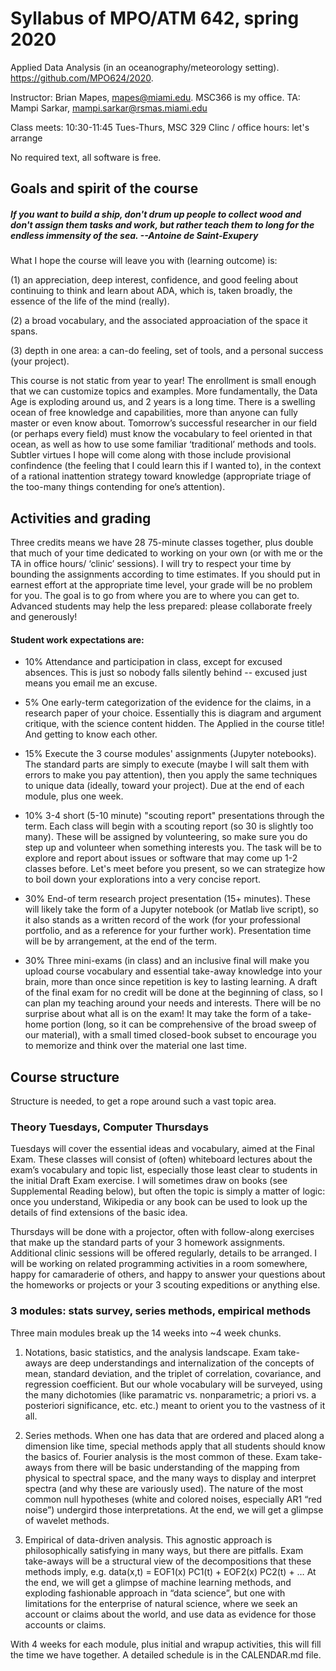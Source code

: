 # Syllabus of MPO/ATM 642, spring 2020
Applied Data Analysis (in an oceanography/meteorology setting). https://github.com/MPO624/2020.

Instructor: Brian Mapes, mapes@miami.edu. MSC366 is my office. 
TA: Mampi Sarkar, mampi.sarkar@rsmas.miami.edu

Class meets: 10:30-11:45 Tues-Thurs, MSC 329
Clinc / office hours: let's arrange 

No required text, all software is free. 

## Goals and spirit of the course
##### _If you want to build a ship, don't drum up people to collect wood and don't assign them tasks and work, but rather teach them to long for the endless immensity of the sea. --Antoine de Saint-Exupery_

What I hope the course will leave you with (learning outcome) is: 

  (1) an appreciation, deep interest, confidence, and good feeling about continuing to think and learn about ADA, which is, taken broadly, the essence of the life of the mind (really).  

  (2) a broad vocabulary, and the associated approaciation of the space it spans.

  (3) depth in one area: a can-do feeling, set of tools, and a personal success (your project).

This course is not static from year to year! The enrollment is small enough that we can customize topics and examples. More fundamentally, the Data Age is exploding around us, and 2 years is a long time. There is a swelling ocean of free knowledge and capabilities, more than anyone can fully master or even know about. Tomorrow’s successful researcher in our field (or perhaps every field) must know the vocabulary to feel oriented in that ocean, as well as how to use some familiar ‘traditional’ methods and tools. Subtler virtues I hope will come along with those include provisional confindence (the feeling that I could learn this if I wanted to), in the context of a rational inattention strategy toward knowledge (appropriate triage of the too-many things contending for one’s attention). 

## Activities and grading
Three credits means we have 28 75-minute classes together, plus double that much of your time dedicated to working on your own (or with me or the TA in office hours/ ‘clinic’ sessions). I will try to respect your time by bounding the assignments according to time estimates. If you should put in earnest effort at the appropriate time level, your grade will be no problem for you. The goal is to go from where you are to where you can get to. Advanced students may help the less prepared: please collaborate freely and generously! 

#### Student work expectations are: 
  * 10% Attendance and participation in class, except for excused absences. This is just so nobody falls silently behind -- excused just means you email me an excuse. 

  * 5% One early-term categorization of the evidence for the claims, in a research paper of your choice. Essentially this is diagram and argument critique, with the science content hidden. The Applied in the course title! And getting to know each other. 
  
  * 15% Execute the 3 course modules' assignments (Jupyter notebooks). The standard parts are simply to execute (maybe I will salt them with errors to make you pay attention), then you apply the same techniques to unique data (ideally, toward your project). Due at the end of each module, plus one week. 
  
  * 10% 3-4 short (5-10 minute) "scouting report" presentations through the term. Each class will begin with a scouting report (so 30 is slightly too many). These will be assigned by volunteering, so make sure you do step up and volunteer when something interests you. The task will be to explore and report about issues or software that may come up 1-2 classes before. Let's meet before you present, so we can strategize how to boil down your explorations into a very concise report. 
  
  * 30% End-of term research project presentation (15+ minutes). These will likely take the form of a Jupyter notebook (or Matlab live script), so it also stands as a written record of the work (for your professional portfolio, and as a reference for your further work). Presentation time will be by arrangement, at the end of the term. 
  
  * 30% Three mini-exams (in class) and an inclusive final will make you upload course vocabulary and essential take-away knowledge into your brain, more than once since repetition is key to lasting learning. A draft of the final exam for no credit will be done at the beginning of class, so I can plan my teaching around your needs and interests. There will be no surprise about what all is on the exam! It may take the form of a take-home portion (long, so it can be comprehensive of the broad sweep of our material), with a small timed closed-book subset to encourage you to memorize and think over the material one last time. 
  
## Course structure
Structure is needed, to get a rope around such a vast topic area. 

### Theory Tuesdays, Computer Thursdays
Tuesdays will cover the essential ideas and vocabulary, aimed at the Final Exam. These classes will consist of (often) whiteboard lectures about the exam’s vocabulary and topic list, especially those least clear to students in the initial Draft Exam exercise. I will sometimes draw on books (see Supplemental Reading below), but often the topic is simply a matter of logic: once you understand, Wikipedia or any book can be used to look up the details of find extensions of the basic idea. 

Thursdays will be done with a projector, often with follow-along exercises that make up the standard parts of your 3 homework assignments. Additional clinic sessions will be offered regularly, details to be arranged. I will be working on related programming activities in a room somewhere, happy for camaraderie of others, and happy to answer your questions about the homeworks or projects or your 3 scouting expeditions or anything else. 

### 3 modules: stats survey, series methods, empirical methods 
Three main modules break up the 14 weeks into ~4 week chunks.

1. Notations, basic statistics, and the analysis landscape. Exam take-aways are deep understandings and internalization of the concepts of mean, standard deviation, and the triplet of correlation, covariance, and regression coefficient. But our whole vocabulary will be surveyed, using the many dichotomies (like paramatric vs. nonparametric; a priori vs. a posteriori significance, etc. etc.) meant to orient you to the vastness of it all. 

2. Series methods. When one has data that are ordered and placed along a dimension like time, special methods apply that all students should know the basics of. Fourier analysis is the most common of these. Exam take-aways from there will be basic understanding of the mapping from physical to spectral space, and the many ways to display and interpret spectra (and why these are variously used). The nature of the most common null hypotheses (white and colored noises, especially AR1 “red noise”) undergird those interpretations. At the end, we will get a glimpse of wavelet methods. 

3. Empirical of data-driven analysis. This agnostic approach is philosophically satisfying in many ways, but there are pitfalls. Exam take-aways will be a structural view of the decompositions that these methods imply, e.g. data(x,t) = EOF1(x) PC1(t) + EOF2(x) PC2(t) + … At the end, we will get a glimpse of machine learning methods, and exploding fashionable approach in “data science”, but one with limitations for the enterprise of natural science, where we seek an account or claims about the world, and use data as evidence for those accounts or claims. 

With 4 weeks for each module, plus initial and wrapup activities, this will fill the time we have together. A detailed schedule is in the CALENDAR.md file. 
